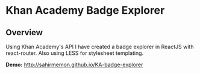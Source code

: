 # Khan Academy Badge Explorer

## Overview

Using Khan Academy's API I have created a badge explorer in ReactJS with react-router. Also using LESS for stylesheet templating.

**Demo:** http://sahirmemon.github.io/KA-badge-explorer
